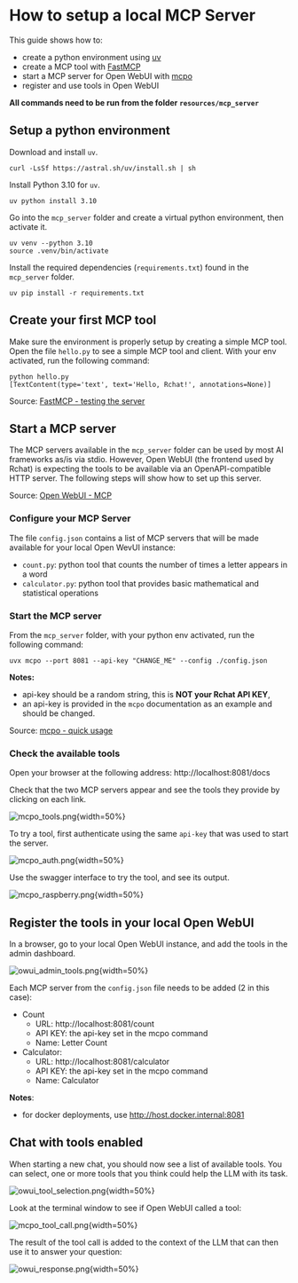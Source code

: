 # How to setup a local MCP Server

This guide shows how to:
- create a python environment using [uv](https://docs.astral.sh/uv/)
- create a MCP tool with [FastMCP](https://gofastmcp.com/getting-started/welcome)
- start a MCP server for Open WebUI with [mcpo](https://github.com/open-webui/mcpo)
- register and use tools in Open WebUI


**All commands need to be run from the folder `resources/mcp_server`**

## Setup a python environment

Download and install `uv`.

```shell
curl -LsSf https://astral.sh/uv/install.sh | sh
```

Install Python 3.10 for `uv`.
```shell
uv python install 3.10
```

Go into the `mcp_server` folder and create a virtual python environment, then activate it.
```shell
uv venv --python 3.10
source .venv/bin/activate
```

Install the required dependencies (`requirements.txt`) found in the `mcp_server` folder.
```shell
uv pip install -r requirements.txt
```

## Create your first MCP tool

Make sure the environment is properly setup by creating a simple MCP tool.
Open the file `hello.py` to see a simple MCP tool and client.
With your env activated, run the following command:

```shell
python hello.py
[TextContent(type='text', text='Hello, Rchat!', annotations=None)]
```

Source: [FastMCP - testing the server](https://gofastmcp.com/getting-started/quickstart#testing-the-server)

## Start a MCP server

The MCP servers available in the `mcp_server` folder can be used by most AI frameworks as/is via stdio.
However, Open WebUI (the frontend used by Rchat) is expecting the tools to be available via an OpenAPI-compatible HTTP server.
The following steps will show how to set up this server.

Source: [Open WebUI - MCP](https://docs.openwebui.com/openapi-servers/mcp/)


### Configure your MCP Server

The file `config.json` contains a list of MCP servers that will be made available for your local Open WevUI instance:
- `count.py`: python tool that counts the number of times a letter appears in a word
- `calculator.py`: python tool that provides basic mathematical and statistical operations

### Start the MCP server

From the `mcp_server` folder, with your python env activated, run the following command:
```shell
uvx mcpo --port 8081 --api-key "CHANGE_ME" --config ./config.json
```

**Notes:** 
- api-key should be a random string, this is **NOT your Rchat API KEY**,
- an api-key is provided in the `mcpo` documentation as an example and should be changed.

Source: [mcpo - quick usage](https://github.com/open-webui/mcpo?tab=readme-ov-file#-quick-usage)

### Check the available tools

Open your browser at the following address: http://localhost:8081/docs

Check that the two MCP servers appear and see the tools they provide by clicking on each link.

![mcpo_tools.png](images%2Fmcpo_tools.png){width=50%}

To try a tool, first authenticate using the same `api-key` that was used to start the server.

![mcpo_auth.png](images%2Fmcpo_auth.png){width=50%}

Use the swagger interface to try the tool, and see its output.

![mcpo_raspberry.png](images%2Fmcpo_raspberry.png){width=50%}


## Register the tools in your local Open WebUI

In a browser, go to your local Open WebUI instance, and add the tools in the admin dashboard.

![owui_admin_tools.png](images%2Fowui_admin_tools.png){width=50%}

Each MCP server from the `config.json` file needs to be added (2 in this case):

- Count
  - URL: http://localhost:8081/count
  - API KEY: the api-key set in the mcpo command
  - Name: Letter Count
- Calculator:
  - URL: http://localhost:8081/calculator
  - API KEY: the api-key set in the mcpo command
  - Name: Calculator

**Notes**:
- for docker deployments, use http://host.docker.internal:8081

## Chat with tools enabled

When starting a new chat, you should now see a list of available tools.
You can select, one or more tools that you think could help the LLM with its task.

![owui_tool_selection.png](images%2Fowui_tool_selection.png){width=50%}
 
Look at the terminal window to see if Open WebUI called a tool:

![mcpo_tool_call.png](images%2Fmcpo_tool_call.png){width=50%}

The result of the tool call is added to the context of the LLM that can then use it to answer your question:

![owui_response.png](images%2Fowui_response.png){width=50%}
